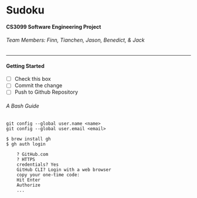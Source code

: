 # Sudoku
#### CS3099 Software Engineering Project
###### Team Members: Finn, Tianchen, Jason, Benedict, & Jack

---
#### Getting Started

- [ ] Check this box
- [ ] Commit the change
- [ ] Push to Github Repository

###### A Bash Guide

```
git config --global user.name <name>
git config --global user.email <email>

$ brew install gh
$ gh auth login

	? GitHub.com
	? HTTPS
	credentials? Yes
	GitHub CLI? Login with a web browser
	copy your one-time code:
	Hit Enter
	Authorize
	...
	
```
